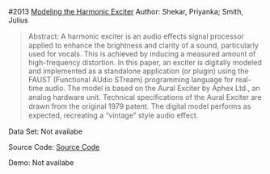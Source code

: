 #2013 [Modeling the Harmonic Exciter](http://www.aes.org/e-lib/browse.cfm?elib=16939)
Author: Shekar, Priyanka; Smith, Julius
>Abstract: A harmonic exciter is an audio eﬀects signal processor applied to enhance the brightness and clarity of a sound, particularly used for vocals. This is achieved by inducing a measured amount of high-frequency distortion. In this paper, an exciter is digitally modeled and implemented as a standalone application (or plugin) using the FAUST (Functional AUdio STream) programming language for real-time audio. The model is based on the Aural Exciter by Aphex Ltd., an analog hardware unit. Technical speciﬁcations of the Aural Exciter are drawn from the original 1979 patent. The digital model performs as expected, recreating a “vintage” style audio eﬀect.

Data Set: Not availabe

Source Code: [Source Code](https://github.com/grame-cncm/faust)

Demo: Not availabe

